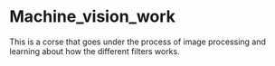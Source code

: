 # Machine_vision_work

This is a corse that goes under the process of image processing and learning about how the different filters works.
